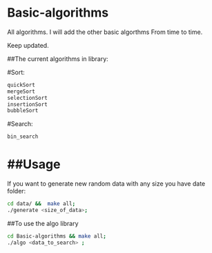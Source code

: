 # Basic-algorithms

All algorithms.       I will add the other basic algorthms From time to time.

Keep updated.

##The current algorithms in library:

#Sort: 
```bash
quickSort
mergeSort
selectionSort
insertionSort
bubbleSort
```
#Search:
```bash
bin_search
```

##Usage
=======

If you want to generate new random data with any size you have date folder:

```bash
cd data/ &&  make all;
./generate <size_of_data>;
```

##To use the algo library

```bash
cd Basic-algorithms && make all;
./algo <data_to_search> ;
```
